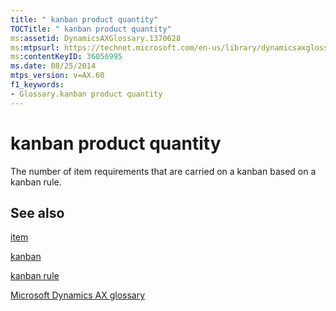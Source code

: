 ```yaml
---
title: " kanban product quantity"
TOCTitle: " kanban product quantity"
ms:assetid: DynamicsAXGlossary.1370628
ms:mtpsurl: https://technet.microsoft.com/en-us/library/dynamicsaxglossary.1370628(v=AX.60)
ms:contentKeyID: 36056995
ms.date: 08/25/2014
mtps_version: v=AX.60
f1_keywords:
- Glossary.kanban product quantity
---
```


# kanban product quantity

The number of item requirements that are carried on a kanban based on a kanban rule.

## See also

[item](item.md)

[kanban](kanban.md)

[kanban rule](kanban-rule.md)

[Microsoft Dynamics AX glossary](glossary/microsoft-dynamics-ax-glossary.md)

  


